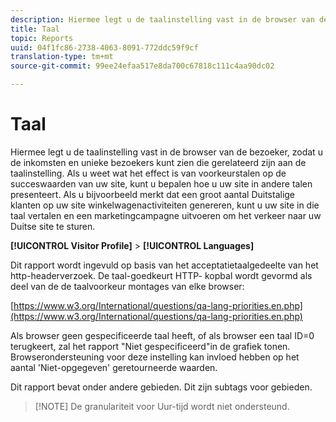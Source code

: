 ```yaml
---
description: Hiermee legt u de taalinstelling vast in de browser van de bezoeker, zodat u de inkomsten en unieke bezoekers kunt zien die gerelateerd zijn aan de taalinstelling. Als u weet wat het effect is van voorkeurstalen op de succeswaarden van uw site, kunt u bepalen hoe u uw site in andere talen presenteert. Als u bijvoorbeeld merkt dat een groot aantal Duitstalige klanten op uw site winkelwagenactiviteiten genereren, kunt u uw site in die taal vertalen en een marketingcampagne uitvoeren om het verkeer naar uw Duitse site te sturen.
title: Taal
topic: Reports
uuid: 04f1fc86-2738-4063-8091-772ddc59f9cf
translation-type: tm+mt
source-git-commit: 99ee24efaa517e8da700c67818c111c4aa90dc02

---
```



# Taal

Hiermee legt u de taalinstelling vast in de browser van de bezoeker, zodat u de inkomsten en unieke bezoekers kunt zien die gerelateerd zijn aan de taalinstelling. Als u weet wat het effect is van voorkeurstalen op de succeswaarden van uw site, kunt u bepalen hoe u uw site in andere talen presenteert. Als u bijvoorbeeld merkt dat een groot aantal Duitstalige klanten op uw site winkelwagenactiviteiten genereren, kunt u uw site in die taal vertalen en een marketingcampagne uitvoeren om het verkeer naar uw Duitse site te sturen.

**[!UICONTROL Visitor Profile]** > **[!UICONTROL Languages]**

Dit rapport wordt ingevuld op basis van het acceptatietaalgedeelte van het http-headerverzoek. De taal-goedkeurt HTTP- kopbal wordt gevormd als deel van de de taalvoorkeur montages van elke browser:

[https://www.w3.org/International/questions/qa-lang-priorities.en.php](https://www.w3.org/International/questions/qa-lang-priorities.en.php)

Als browser geen gespecificeerde taal heeft, of als browser een taal ID=0 terugkeert, zal het rapport &quot;Niet gespecificeerd&quot;in de grafiek tonen. Browserondersteuning voor deze instelling kan invloed hebben op het aantal &#39;Niet-opgegeven&#39; geretourneerde waarden.

Dit rapport bevat onder andere gebieden. Dit zijn subtags voor gebieden.

> [!NOTE] De granulariteit voor Uur-tijd wordt niet ondersteund.

